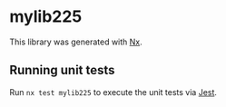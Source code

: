# mylib225

This library was generated with [Nx](https://nx.dev).

## Running unit tests

Run `nx test mylib225` to execute the unit tests via [Jest](https://jestjs.io).
